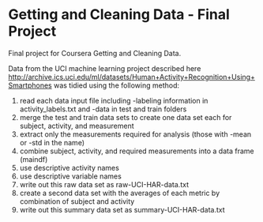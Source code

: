 # Getting and Cleaning Data - Final Project
Final project for Coursera Getting and Cleaning Data.

Data from the UCI machine learning project described here http://archive.ics.uci.edu/ml/datasets/Human+Activity+Recognition+Using+Smartphones was tidied using the following method:

1. read each data input file including 
  -labeling information in activity_labels.txt and 
  -data in test and train folders
2. merge the test and train data sets to create one data set each for subject, activity, and measurement
3. extract only the measurements required for analysis (those with -mean or -std in the name)
4. combine subject, activity, and required measurements into a data frame (maindf)
5. use descriptive activity names
6. use descriptive variable names
7. write out this raw data set as raw-UCI-HAR-data.txt
8. create a second data set with the averages of each metric by combination of subject and activity
9. write out this summary data set as summary-UCI-HAR-data.txt
